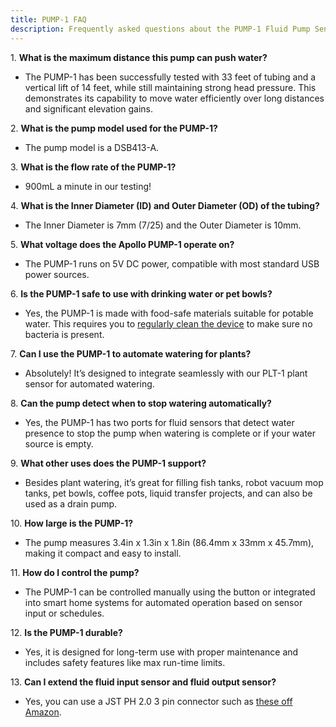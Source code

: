 ```yaml
---
title: PUMP-1 FAQ
description: Frequently asked questions about the PUMP-1 Fluid Pump Sensor
---
```

1\. **What is the maximum distance this pump can push water?**

* The PUMP-1 has been successfully tested with 33 feet of tubing and a vertical lift of 14 feet, while still maintaining strong head pressure. This demonstrates its capability to move water efficiently over long distances and significant elevation gains.

2\. **What is the pump model used for the PUMP-1?**

* The pump model is a DSB413-A.

3\. **What is the flow rate of the PUMP-1?**

* 900mL a minute in our testing!

4\. **What is the Inner Diameter (ID) and Outer Diameter (OD) of the tubing?**

* The Inner Diameter is 7mm (7/25) and the Outer Diameter is 10mm.

5\. **What voltage does the Apollo PUMP-1 operate on?**

* The PUMP-1 runs on 5V DC power, compatible with most standard USB power sources.

6\. **Is the PUMP-1 safe to use with drinking water or pet bowls?**

* Yes, the PUMP-1 is made with food-safe materials suitable for potable water. This requires you to <a href="https://www.fda.gov/food/buy-store-serve-safe-food/safe-food-handling" target="_blank" rel="noreferrer nofollow noopener">regularly clean the device</a> to make sure no bacteria is present.

7\. **Can I use the PUMP-1 to automate watering for plants?**

* Absolutely! It’s designed to integrate seamlessly with our PLT-1 plant sensor for automated watering.

8\. **Can the pump detect when to stop watering automatically?**

* Yes, the PUMP-1 has two ports for fluid sensors that detect water presence to stop the pump when watering is complete or if your water source is empty.

9\. **What other uses does the PUMP-1 support?**

* Besides plant watering, it’s great for filling fish tanks, robot vacuum mop tanks, pet bowls, coffee pots, liquid transfer projects, and can also be used as a drain pump.

10\. **How large is the PUMP-1?**

* The pump measures 3.4in x 1.3in x 1.8in (86.4mm x 33mm x 45.7mm), making it compact and easy to install.

11\. **How do I control the pump?**

* The PUMP-1 can be controlled manually using the button or integrated into smart home systems for automated operation based on sensor input or schedules.

12\. **Is the PUMP-1 durable?**

* Yes, it is designed for long-term use with proper maintenance and includes safety features like max run-time limits.

13\. **Can I extend the fluid input sensor and fluid output sensor?**

* Yes, you can use a JST PH 2.0 3 pin connector such as <a href="https://www.amazon.com/XUGERIP-Connector-Female-Connectors-Extension/dp/B0D9R28WDR" target="_blank" rel="noreferrer nofollow noopener">these off Amazon</a>.